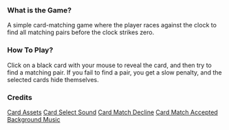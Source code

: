 ### What is the Game?
A simple card-matching game where the player races against the clock to find all matching pairs before the clock strikes zero.
	
### How To Play?
Click on a black card with your mouse to reveal the card, and then try to find a matching pair. If you fail to find a pair, you get a slow penalty, and the selected cards hide themselves. 

### Credits
[Card Assets](https://kenney.nl/assets/playing-cards-pack)
[Card Select Sound](https://freesound.org/people/broumbroum/sounds/50560/)
[Card Match Decline](https://freesound.org/people/Krokulator/sounds/658261/)
[Card Match Accepted](https://freesound.org/people/NIKOS34/sounds/656394/)
[Background Music](https://freesound.org/people/ZHR%C3%98/sounds/544416/)

